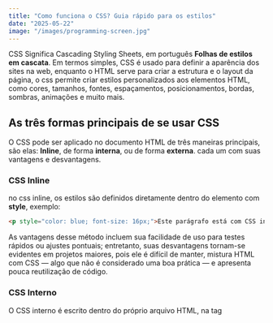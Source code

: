 ```yaml
---
title: "Como funciona o CSS? Guia rápido para os estilos"
date: "2025-05-22"
image: "/images/programming-screen.jpg"
---
```


CSS Significa Cascading Styling Sheets, em português **Folhas de estilos em cascata**. Em termos simples, CSS é usado para definir a aparência dos sites na web, enquanto o HTML serve para criar a estrutura e o layout da página, o css permite criar estilos personalizados aos elementos HTML, como cores, tamanhos, fontes, espaçamentos, posicionamentos, bordas, sombras, animações e muito mais.

## As três formas principais de se usar CSS

O CSS pode ser aplicado no documento HTML de três maneiras principais, são elas: **Inline**, de forma **interna**, ou de forma **externa**. cada um com suas vantagens e desvantagens.

### CSS Inline

no css inline, os estilos são definidos diretamente dentro do elemento com **style**, exemplo:

```html
<p style="color: blue; font-size: 16px;">Este parágrafo está com CSS inline.</p>
```

As vantagens desse método incluem sua facilidade de uso para testes rápidos ou ajustes pontuais; entretanto, suas desvantagens tornam-se evidentes em projetos maiores, pois ele é difícil de manter, mistura HTML com CSS — algo que não é considerado uma boa prática — e apresenta pouca reutilização de código.

### CSS Interno
O CSS interno é escrito dentro do próprio arquivo HTML, na tag <style> que deve ficar no <head> da página. Exemplo:

```html
<!DOCTYPE html>
<html>
  <head>
    <style>
      p {
        color: green;
        font-weight: bold;
      }
    </style>
  </head>
  <body>
    <p>Este parágrafo está com CSS interno.</p>
  </body>
</html>
```

Esse método organiza os estilos em um único lugar dentro do HTML, sendo útil para páginas simples ou exemplos isolados; porém, apresenta desvantagens como a dificuldade de reutilizar o CSS em outras páginas e a possibilidade de deixar o HTML muito carregado.

### CSS Externo ( a melhor prática)
O CSS externo é a forma mais recomendada de usar CSS. Os estilos ficam em um arquivo separado (com extensão .css) e são vinculados ao HTML por meio da tag <link>. Exemplo:

**Arquivo HTML (index.html):**

```html
<!DOCTYPE html>
<html>
  <head>
    <link rel="stylesheet" href="estilos.css">
  </head>
  <body>
    <p>Este parágrafo está com CSS externo.</p>
  </body>
</html>
```

**Arquivo CSS (estilos.css):**

```css
p {
  color: red;
  font-size: 18px;
}
```

Esse método oferece uma separação clara entre estrutura (HTML) e estilo (CSS), facilitando a manutenção e a reutilização dos estilos, sendo ideal para projetos maiores e profissionais; entretanto, exige o carregamento de um arquivo adicional, o que geralmente é irrelevante nos navegadores modernos.


## Como é estilizado os elementos HTML?

Os elementos HTML podem ser estilizados com a linguagem CSS utilizando regras visuais, primeiro é usado um Seletor de elemento, como por exemplo **p** que seleciona todos os elementos de paragrafo, poderia também ser usado uma classe **.paragraph** ou um id, com **#some-especial-text**, depois é escrito as regras de estilos dentro do bloco de regras **{}**. Vamos ver mais em detalhes.

```css
p {
  color: blue;
  font-size: 18px;
}
```

### Explicando:
- p → Seletor: diz qual elemento será estilizado (neste caso, o <p> de parágrafo).
- { ... } → Bloco de regras.
- color: blue; → Propriedade (color) e valor (blue), que define a cor do texto.
- font-size: 18px; → Outra propriedade, que define o tamanho da fonte.

## Sintaxe básica do CSS

A base da linguagem CSS é simples e fácil de entender. Cada regra de estilo é composta por três partes principais:

### Seletor

O seletor indica qual elemento HTML será estilizado. Pode ser uma tag (p, h1, div), uma classe (.minha-classe), um ID (#meu-id) ou outros tipos de seletores mais avançados.

### Propriedade

A propriedade define o aspecto do elemento que será alterado, como a cor do texto, o tamanho da fonte, o espaçamento, entre outros.

###  Valor

O valor é o que será aplicado à propriedade. Ele pode ser uma cor, um número, uma medida, uma palavra-chave etc.
Exemplo de sintaxe CSS:

```css
p {
  color: red;
  font-size: 16px;
}
``` 

### Explicação:

- p é o seletor, ou seja, estamos aplicando os estilos a todos os parágrafos da página.
- color: red; é uma declaração, que diz que a cor do texto deve ser vermelha.
- font-size: 16px; define que o tamanho da fonte deve ser de 16 pixels.

Cada declaração deve terminar com ;, e o conjunto de declarações fica dentro do bloco **{ }**.

## Conclusão

Aprender CSS pode parecer desafiador no começo, especialmente pela quantidade de propriedades e regras que existem. No entanto, com prática constante, o uso do CSS se torna cada vez mais natural e intuitivo.

O melhor caminho para dominar CSS é colocar a mão na massa: crie pequenos projetos, experimente diferentes estilos e explore como cada propriedade afeta a aparência dos seus elementos.

Para continuar evoluindo, recomendo alguns recursos de qualidade e gratuitos onde você pode aprender mais e tirar dúvidas:

- [MDN Web Docs - CSS](https://developer.mozilla.org/pt-BR/docs/Web/CSS): documentação completa e detalhada.
- [freeCodeCamp](https://www.freecodecamp.org/learn/responsive-web-design/#basic-css): cursos práticos e gratuitos.
- [CSS-Tricks](https://css-tricks.com/): artigos, tutoriais e dicas para todos os níveis.

Lembre-se: o segredo é persistir e praticar. Com o tempo, você verá que criar estilos elegantes e funcionais será parte natural do seu desenvolvimento web.